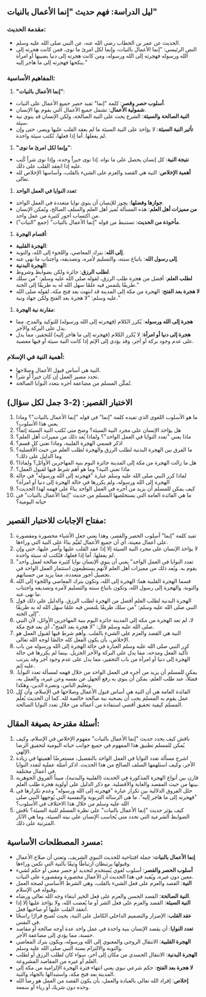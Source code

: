 ## ليل الدراسة: فهم حديث "إنما الأعمال بالنيات"

### مقدمة الحديث:

- الحديث عن عمر بن الخطاب رضي الله عنه، عن النبي صلى الله عليه وسلم.
- النص الرئيسي: "إنما الأعمال بالنيات، وإنما لكل امرئ ما نوى، فمن كانت هجرته إلى الله ورسوله فهجرته إلى الله ورسوله، ومن كانت هجرته إلى دنيا يصيبها أو امرأة ينكحها فهجرته إلى ما هاجر إليه."

### المفاهيم الأساسية:

1. **"إنما الأعمال بالنيات"**:

- **أسلوب حصر وقصر**: كلمة "إنما" تفيد حصر جميع الأعمال على النيات.
- **شمولية الأعمال**: تشمل جميع الأعمال التي يقوم بها الإنسان.
- **النية الصالحة والسيئة**: الشرع يحث على النية الصالحة، ولكن الإنسان قد ينوي نية سيئة.
- **تأثير النية السيئة**: لا يؤاخذ على النية السيئة ما لم يعقد القلب عليها ويصر، حتى وإن لم يفعلها. أما إذا فعلها، تُكتب سيئة واحدة.

1. **"وإنما لكل امرئ ما نوى"**:

- **نتيجة النية**: كل إنسان يحصل على ما نواه. إذا نوى خيراً وجده، وإذا نوى شراً كُتب عليه إذا انعقد القلب على ذلك.
- **أهمية الإخلاص**: النية هي القصد والعزم على الشيء بالقلب، وأساسها الإخلاص لله تعالى.

1. **تعدد النوايا في العمل الواحد**:

- **جوازها وفضلها**: يجوز للإنسان أن ينوي نوايا متعددة في العمل الواحد.
- **من مميزات أهل العلم**: هذه المسألة تُميز أهل العلم والسلف الصالح، وتُمكن الإنسان من اكتساب أجور كثيرة من عمل واحد.
- **مأخوذة من الحديث**: تستنبط من قوله "إنما الأعمال بالنيات" (جمع "النيات").

1. **أقسام الهجرة**:

- **الهجرة القلبية**:
- **إلى الله**: بترك المعاصي، واللجوء إلى الله، والتوبة.
- **إلى رسول الله**: باتباع سنته، والتسليم لأمره، وتصديقه، واجتناب ما نهى عنه.
- **الهجرة البدنية**:
- **لطلب الرزق**: جائزة ولكن بضوابط وشروط.
- **لطلب العلم**: أفضل من هجرة طلب الرزق، لقوله صلى الله عليه وسلم: "من سلك طريقًا يلتمس فيه علمًا سهل الله له به طريقًا إلى الجنة."
- **لا هجرة بعد الفتح**: الهجرة من مكة إلى المدينة قد انتهت بعد فتح مكة، لقوله صلى الله عليه وسلم: "لا هجرة بعد الفتح ولكن جهاد ونية."

1. **مقارنة نية الهجرة**:

- **هجرة إلى الله ورسوله**: يُكرر الكلام (فهجرته إلى الله ورسوله) للتوكيد والمدح، مما يدل على البركة والأجر.
- **هجرة إلى دنيا أو امرأة**: لا يُكرر الكلام (فهجرته إلى ما هاجر إليه) للتحقير، مما يدل على عدم وجود بركة أو أجر، وقد يؤدي إلى الإثم إذا كانت النية سيئة أو فيها معصية.

### أهمية النية في الإسلام:

- النية هي أساس قبول الأعمال وصلاحها.
- تحدد مصير العمل إن كان خيراً أو شراً.
- تُمكّن المسلم من مضاعفة أجره بتعدد النوايا الصالحة.

## الاختبار القصير: (2-3 جمل لكل سؤال)

1. ما هو الأسلوب اللغوي الذي تفيده كلمة "إنما" في قوله "إنما الأعمال بالنيات"؟ وماذا يعني هذا الأسلوب؟
2. هل يؤاخذ الإنسان على مجرد النية السيئة؟ وضح متى تُكتب النية السيئة إثماً؟
3. ماذا يعني "تعدد النوايا في العمل الواحد"؟ ولماذا يُعد ذلك من مميزات أهل العلم؟
4. اذكر قسمي الهجرة القلبية، وماذا تعني كل قسم؟
5. ما الفرق بين الهجرة البدنية لطلب الرزق والهجرة لطلب العلم من حيث الأفضلية؟ وما الدليل على ذلك؟
6. هل ما زالت الهجرة من مكة إلى المدينة جائزة اليوم بنية المهاجرين الأوائل؟ ولماذا؟
7. ماذا تعني النية؟ وما هو أهم شرط فيها لقبول العمل؟
8. لماذا كرر النبي صلى الله عليه وسلم عبارة "فهجرته إلى الله ورسوله" في حالة الهجرة إلى الله ورسوله، ولم يكررها في حالة الهجرة إلى دنيا أو امرأة؟
9. كيف يمكن للمسلم أن يزيد من أجره في العمل الواحد بناءً على فهمه لهذا الحديث؟
10. ما هي الفائدة العامة التي يستخلصها المسلم من حديث "إنما الأعمال بالنيات" في حياته اليومية؟

## مفتاح الإجابات للاختبار القصير:

1. تفيد كلمة "إنما" أسلوب الحصر والقصر، وهذا يعني جعل الأشياء محصورة ومقصورة على أعمال معينة، أي أن جميع الأعمال تُقيَّم بناءً على النية التي وراءها.
2. لا يؤاخذ الإنسان على مجرد النية السيئة إلا إذا عقد القلب عليها وأصر عليها، حتى وإن لم يفعلها. أما إذا فعلها، فتُكتب له سيئة واحدة.
3. "تعدد النوايا في العمل الواحد" يعني أن ينوي الإنسان نوايا كثيرة صالحة لعمل واحد يقوم به. ويُعد ذلك من مميزات أهل العلم لأنهم يستطيعون استثمار العمل الواحد في تحصيل أجور متعددة، مما يزيد من حسناتهم.
4. قسما الهجرة القلبية هما: الهجرة إلى الله، وتكون بترك المعاصي واللجوء إلى الله والتوبة. والهجرة إلى رسول الله، وتكون باتباع سنته والتسليم لأمره وتصديقه واجتناب ما نهى عنه.
5. الهجرة البدنية لطلب العلم أفضل من الهجرة لطلب الرزق. والدليل على ذلك قول النبي صلى الله عليه وسلم: "من سلك طريقًا يلتمس فيه علمًا سهل الله له به طريقًا إلى الجنة".
6. لا، لم تعد الهجرة من مكة إلى المدينة جائزة اليوم بنية المهاجرين الأوائل، لأن النبي صلى الله عليه وسلم قال: "لا هجرة بعد الفتح"، أي بعد فتح مكة.
7. النية هي القصد والعزم على الشيء بالقلب. وأهم شرط فيها لقبول العمل هو الإخلاص، بأن يكون الفعل كله خالصًا لوجه الله تعالى.
8. كرر النبي صلى الله عليه وسلم العبارة في حالة الهجرة إلى الله ورسوله من باب تأكيد الفعل ومدحه، مما يدل على البركة والأجر الجزيل. بينما لم يكررها في حالة الهجرة إلى دنيا أو امرأة من باب التحقير، مما يدل على عدم وجود أجر وقد يترتب عليه إثم.
9. يمكن للمسلم أن يزيد من أجره في العمل الواحد من خلال فهمه لمسألة تعدد النوايا. فمثلاً، عند طلب العلم، يمكن أن ينوي به رفع الجهل عن نفسه وعن غيره، والعمل به، وتعليم الناس، ونصرة الدين، وهكذا.
10. الفائدة العامة هي أن النية هي أساس قبول الأعمال وصلاحها في الإسلام، وأن كل عمل يقوم به المسلم يجب أن يصحبه نية صالحة خالصة لله. كما أن الحديث يُعلِّم المسلم كيفية تحقيق أقصى استفادة من أعماله من خلال تعدد النوايا الصالحة.

## أسئلة مقترحة بصيغة المقال:

1. ناقش كيف يحدد حديث "إنما الأعمال بالنيات" مفهوم الإخلاص في الإسلام، وكيف يُمكن للمسلم تطبيق هذا المفهوم في جميع جوانب حياته اليومية لتحقيق الرضا الإلهي.
2. اشرح مسألة تعدد النوايا في العمل الواحد بالتفصيل، مستعرضًا أهميتها في زيادة الأجر، وكيف استلهمها السلف الصالح من هذا الحديث. اذكر أمثلة عملية لتعدد النوايا في أعمال مختلفة.
3. قارن بين أنواع الهجرة المذكورة في الحديث (القلبية والبدنية)، مبيناً الفروق الجوهرية بينها من حيث المقصد والغاية والأفضلية. مع ذكر الدليل على أولوية هجرة طلب العلم.
4. حلل الفروق الدلالية بين تكرار عبارة "فهجرته إلى الله ورسوله" وعدم تكرارها في "فهجرته إلى ما هاجر إليه". ما هي الرسالة التربوية والنفسية التي يُوجهها النبي صلى الله عليه وسلم من خلال هذا الاختلاف في الأسلوب؟
5. كيف يؤثر حديث "إنما الأعمال بالنيات" على نظرة المسلم للنية السيئة؟ ناقش الضوابط الشرعية التي تحدد متى يُحاسب الإنسان على نيته السيئة، وما هي الآثار المترتبة على ذلك.

## مسرد المصطلحات الأساسية:

- **إنما الأعمال بالنيات**: جملة افتتاحية للحديث النبوي الشريف، وتعني أن صلاح الأعمال وقبولها يرتبطان ارتباطًا وثيقًا بالنية التي تكمن وراءها.
- **أسلوب الحصر والقصر**: أسلوب لغوي يُستخدم لتحديد أو حصر معنى أو حكم لشيء معين دون غيره، ويُفيد في هذا الحديث أن الأعمال محصورة ومقصورة على النيات.
- **النية**: القصد والعزم على فعل الشيء بالقلب، وهي الشرط الأساسي لصحة العمل وقبوله في الإسلام.
- **النية الصالحة**: القصد الحسن والعزم على فعل الخير ابتغاء وجه الله تعالى ورضاه.
- **النية السيئة**: القصد والعزم على فعل الشر أو ما يُغضب الله، ولا يؤاخذ عليها إلا إذا انعقد القلب عليها أو صاحبها فعل.
- **عقد القلب**: الإصرار والتصميم الداخلي الكامل على النية، بحيث تُصبح قرارًا راسخًا في النفس.
- **تعدد النوايا**: أن يقصد الإنسان بنية واحدة في عمل واحد عدة أوجه صالحة أو مقاصد حسنة، مما يؤدي إلى مضاعفة الأجر.
- **الهجرة القلبية**: الانتقال الروحي والمعنوي إلى الله ورسوله، ويكون بترك المعاصي والتوبة والالتزام بسنة النبي صلى الله عليه وسلم.
- **الهجرة البدنية**: الانتقال الجسدي من مكان إلى آخر، سواء كان لطلب الرزق أو لطلب العلم أو غيره من المقاصد المشروعة.
- **لا هجرة بعد الفتح**: حكم شرعي نبوي يعني انتهاء فترة الهجرة الإلزامية من مكة إلى المدينة بعد فتح مكة، واستبدالها بالجهاد والنية.
- **إخلاص**: إفراد الله تعالى بالعبادة والعمل، بأن يكون القصد من العمل هو رضا الله وحده دون شريك أو رياء أو سمعة.